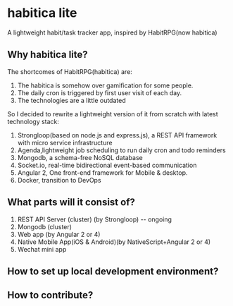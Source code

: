 # habitica lite
A lightweight habit/task tracker app, inspired by HabitRPG(now habitica)

## Why habitica lite?
The shortcomes of HabitRPG(habitica) are:
1. The habitica is somehow over gamification for some people.
2. The daily cron is triggered by first user visit of each day.
3. The technologies are a little outdated

So I decided to rewrite a lightweight version of it from scratch with latest technology stack:
1. Strongloop(based on node.js and express.js), a REST API framework with micro service infrastructure
2. Agenda,lightweight job scheduling to run daily cron and todo reminders
3. Mongodb, a schema-free NoSQL database
4. Socket.io, real-time bidirectional event-based communication
5. Angular 2, One front-end framework for Mobile & desktop.
6. Docker, transition to DevOps


## What parts will it consist of?
1. REST API Server (cluster) (by Strongloop) -- ongoing
2. Mongodb (cluster)
3. Web app (by Angular 2 or 4)
4. Native Mobile App(iOS & Android)(by NativeScript+Angular 2 or 4)
5. Wechat mini app

## How to set up local development environment?

## How to contribute?
